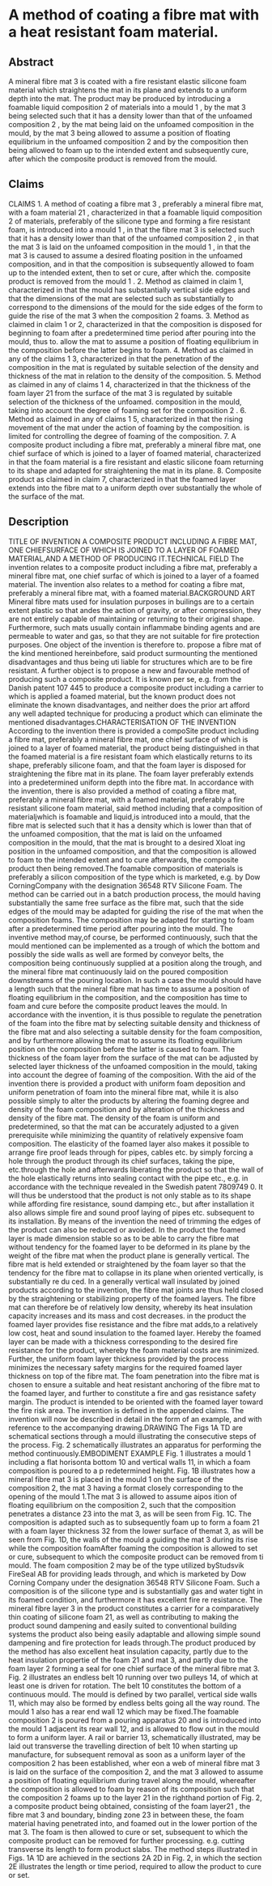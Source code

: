 # A method of coating a fibre mat with a heat resistant foam material.

## Abstract
A mineral fibre mat 3 is coated with a fire resistant elastic silicone foam material which straightens the mat in its plane and extends to a uniform depth into the mat. The product may be produced by introducing a foamable liquid composition 2 of materials into a mould 1 , by the mat 3 being selected such that it has a density lower than that of the unfoamed composition 2 , by the mat being laid on the unfoamed composition in the mould, by the mat 3 being allowed to assume a position of floating equilibrium in the unfoamed composition 2 and by the composition then being allowed to foam up to the intended extent and subsequently cure, after which the composite product is removed from the mould.

## Claims
CLAIMS 1. A method of coating a fibre mat 3 , preferably a mineral fibre mat, with a foam material 21 , characterized in that a foamable liquid composition 2 of materials, preferably of the silicone type and forming a fire resistant foam, is introduced into a mould 1 , in that the fibre mat 3 is selected such that it has a density lower than that of the unfoamed composition 2 , in that the mat 3 is laid on the unfoamed composition in the mould 1 , in that the mat 3 is caused to assume a desired floating position in the unfoamed composition, and in that the composition is subsequently allowed to foam up to the intended extent, then to set or cure, after which the. composite product is removed from the mould 1 . 2. Method as claimed in claim 1, characterized in that the mould has substantially vertical side edges and that the dimensions of the mat are selected such as substantially to correspond to the dimensions of the mould for the side edges of the form to guide the rise of the mat 3 when the composition 2 foams. 3. Method as claimed in claim 1 or 2, characterized in that the composition is disposed for beginning to foam after a predetermined time period after pouring into the mould, thus to. allow the mat to assume a position of floating equilibrium in the composition before the latter begins to foam. 4. Method as claimed in any of the claims 1 3, characterized in that the penetration of the composition in the mat is regulated by suitable selection of the density and thickness of the mat in relation to the density of the composition. 5. Method as claimed in any of claims 1 4, characterized in that the thickness of the foam layer 21 from the surface of the mat 3 is regulated by suitable selection of the thickness of the unfoamed. composition in the mould, taking into account the degree of foaming set for the composition 2 . 6. Method as claimed in any of claims 1 5, characterized in that the rising movement of the mat under the action of foaming by the composition. is limited for controlling the degree of foaming of the composition. 7. A composite product including a fibre mat, preferably a mineral fibre mat, one chief surface of which is joined to a layer of foamed material, characterized in that the foam material is a fire resistant and elastic silicone foam returning to its shape and adapted for straightening the mat in its plane. 8. Composite product as claimed in claim 7, characterized in that the foamed layer extends into the fibre mat to a uniform depth over substantially the whole of the surface of the mat.

## Description
TITLE OF INVENTION A COMPOSITE PRODUCT INCLUDING A FIBRE MAT, ONE CHIEFSURFACE OF WHICH IS JOINED TO A LAYER OF FOAMED MATERIAL,AND A METHOD OF PRODUCING IT.TECHNICAL FIELD The invention relates to a composite product including a fibre mat, preferably a mineral fibre mat, one chief surfac of which is joined to a layer of a foamed material. The invention also relates to a method for coating a fibre mat, preferably a mineral fibre mat, with a foamed material.BACKGROUND ART Mineral fibre mats used for insulation purposes in builings are to a certain extent plastic so that andes the action of gravity, or after compression, they are not entirely capable of maintaining or returning to their original shape. Furthermore, such mats usually contain inflammabe binding agents and are permeable to water and gas, so that they are not suitable for fire protection purposes. One object of the invention is therefore to. propose a fibre mat of the kind mentioned hereinbefore, said product surmounting the mentioned disadvantages and thus being uti liable for structures which are to be fire resistant. A further object is to propose a new and favourable method of producing such a composite product. It is known per se, e.g. from the Danish patent 107 445 to produce a composite product including a carrier to which is applied a foamed material, but the known product does not eliminate the known disadvantages, and neither does the prior art afford any well adapted technique for producing a product which can eliminate the mentioned disadvantages.CHARACTERISATION OF THE INVENTION According to the invention there is provided a compoSite product including a fibre mat, preferably a mineral fibre mat, one chief surface of which is joined to a layer of foamed material, the product being distinguished in that the foamed material is a fire resistant foam which elastically returns to its shape, preferably silicone foam, and that the foam layer is disposed for straightening the fibre mat in its plane. The foam layer preferably extends into a predetermined uniform depth into the fibre mat. In accordance with the invention, there is also provided a method of coating a fibre mat, preferably a mineral fibre mat, with a foamed material, preferably a fire resistant silicone foam material, said method including that a composition of materialjwhich is foamable and liquid,is introduced into a mould, that the fibre mat is selected such that it has a density which is lower than that of the unfoamed composition, that the mat is laid on the unfoamed composition in the mould, that the mat is brought to a desired Xloat ing position in the unfoamed composition, and that the composition is allowed to foam to the intended extent and to cure afterwards, the composite product then being removed.The foamable composition of materials is preferably a silicon composition of the type which is marketed, e.g. by Dow CorningCompany with the designation 36548 RTV Silicone Foam. The method can be carried out in a batch production process, the mould having substantially the same free surface as the fibre mat, such that the side edges of the mould may be adapted for guiding the rise of the mat when the composition foams. The composition may be adapted for starting to foam after a predetermined time period after pouring into the mould. The inventive method may,of course, be performed continuously, such that the mould mentioned can be implemented as a trough of which the bottom and possibly the side walls as well are formed by conveyor belts, the composition being continuously supplied at a position along the trough, and the mineral fibre mat continuously laid on the poured composition downstreams of the pouring location. In such a case the mould should have a length such that the mineral fibre mat has time to assume a position of floating equilibrium in the composition, and the composition has time to foam and cure before the composite product leaves the mould. In accordance with the invention, it is thus possible to regulate the penetration of the foam into the fibre mat by selecting suitable density and thickness of the fibre mat and also selecting a suitable density for the foam composition, and by furthermore allowing the mat to assume its floating equilibrium position on the composition before the latter is caused to foam. The thickness of the foam layer from the surface of the mat can be adjusted by selected layer thickness of the unfoamed composition in the mould, taking into account the degree of foaming of the composition. With the aid of the invention there is provided a product with uniform foam deposition and uniform penetration of foam into the mineral fibre mat, while it is also possible simply to alter the products by altering the foaming degree and density of the foam composition and by alteration of the thickness and density of the fibre mat. The density of the foam is uniform and predetermined, so that the mat can be accurately adjusted to a given prerequisite while minimizing the quantity of relatively expensive foam composition. The elasticity of the foamed layer also makes it possible to arrange fire proof leads through for pipes, cables etc. by simply forcing a hole through the product through its chief surfaces, taking the pipe, etc.through the hole and afterwards liberating the product so that the wall of the hole elastically returns into sealing contact with the pipe etc., e.g. in accordance with the technique revealed in the Swedish patent 7809749 0. It will thus be understood that the product is not only stable as to its shape while affording fire resistance, sound damping etc., but after installation it also allows simple fire and sound proof laying of pipes etc. subsequent to its installation. By means of the invention the need of trimming the edges of the product can also be reduced or avoided. In the product the foamed layer is made dimension stable so as to be able to carry the fibre mat without tendency for the foamed layer to be deformed in its plane by the weight of the fibre mat when the product plane is generally vertical. The fibre mat is held extended or straightened by the foam layer so that the tendency for the fibre mat to collapse in its plane when oriented vertically, is substantially re du ced. In a generally vertical wall insulated by joined products according to the invention, the fibre mat joints are thus held closed by the straightening or stabilizing property of the foamed layers. The fibre mat can therefore be of relatively low density, whereby its heat insulation capacity increases and its mass and cost decreases. in the product the foamed layer provides fise resistance and the fibre mat adds,to a relatively low cost, heat and sound insulation to the foamed layer. Hereby the foamed layer can be made with a thickness corresponding to the desired fire resistance for the product, whereby the foam material costs are minimized. Further, the uniform foam layer thickness provided by the process minimizes the necessary safety margins for the required foamed layer thickness on top of the fibre mat. The foam penetration into the fibre mat is chosen to ensure a suitable and heat resistant anchoring of the fibre mat to the foamed layer, and further to constitute a fire and gas resistance safety margin. The product is intended to be oriented with the foamed layer toward the fire risk area. The invention is defined in the appended claims. The invention will now be described in detail in the form of an example, and with reference to the accompanying drawing.DRAWING The Figs 1A TD are schematical sections through a mould illustrating the consecutive steps of the process. Fig. 2 schematically illustrates an apparatus for performing the method continuously.EMBODIMENT EXAMPLE Fig. 1 illustrates a mould 1 including a flat horisonta bottom 10 and vertical walls 11, in which a foam composition is poured to a p redetermined height. Fig. 1B illustrates how a mineral fibre mat 3 is placed in the mould 1 on the surface of the composition 2, the mat 3 having a format closely corresponding to the opening of the mould 1.The mat 3 is allowed to assume aipos ition of floating equilibrium on the composition 2, such that the composition penetrates a distance 23 into the mat 3, as will be seen from Fig. 1C. The composition is adapted such as to subsequently foam up to form a foam 21 with a foam layer thickness 32 from the lower surface of themat 3, as will be seen from Fig. 1D, the walls of the mould a guiding the mat 3 during its rise while the composition foamAfter foaming the composition is allowed to set or cure, subsequent to which the composite product can be removed from ti mould. The foam composition 2 may be of the type utilized byStudsvik FireSeal AB for providing leads through, and which is marketed by Dow Corning Company under the designation 36548 RTV Silicone Foam. Such a composition is of the silicone type and is substantially gas and water tight in its foamed condition, and furthermore it has excellent fire re resistance. The mineral fibre layer 3 in the product constitutes a carrier for a comparatively thin coating of silicone foam 21, as well as contributing to making the product sound dampening and easily suited to conventional building systems the product also being easily adaptable and allowing simple sound dampening and fire protection for leads through.The product produced by the method has also excellent heat insulation capacity, partly due to the heat insulation propertie of the foam 21 and mat 3, and partly due to the foam layer 2 forming a seal for one chief surface of the mineral fibre mat 3. Fig. 2 illustrates an endless belt 10 running over two pulleys 14, of which at least one is driven for rotation. The belt 10 constitutes the bottom of a continuous mould. The mould is defined by two parallel, vertical side walls 11, which may also be formed by endless belts going all the way round. The mould 1 also has a rear end wall 12 which may be fixed.The foamable composition 2 is poured from a pouring apparatus 20 and is introduced into the mould 1 adjacent its rear wall 12, and is allowed to flow out in the mould to form a uniform layer. A rail or barrier 13, schematically illustrated, may be laid out transverse the travelling direction of belt 10 when starting up manufacture, for subsequent removal as soon as a uniform layer of the composition 2 has been established, wher eon a web of mineral fibre mat 3 is laid on the surface of the composition 2, and the mat 3 allowed to assume a position of floating equilibrium during travel along the mould, whereafter the composition is allowed to foam by reason of its composition such that the composition 2 foams up to the layer 21 in the righthand portion of Fig. 2, a composite product being obtained, consisting of the foam layer21 , the fibre mat 3 and boundary, binding zone 23 in between these, the foam material having penetrated into, and foamed out in the lower portion of the mat 3. The foam is then allowed to cure or set, subsequent to which the composite product can be removed for further processing. e.g. cutting transverse its length to form product slabs. The method steps illustrated in Figs. 1A 1D are achieved in the sections 2A 2D in Fig. 2, in which the section 2E illustrates the length or time period, required to allow the product to cure or set.